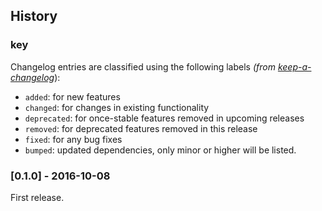 ## History

### key

Changelog entries are classified using the following labels _(from [keep-a-changelog][]_):

- `added`: for new features
- `changed`: for changes in existing functionality
- `deprecated`: for once-stable features removed in upcoming releases
- `removed`: for deprecated features removed in this release
- `fixed`: for any bug fixes
- `bumped`: updated dependencies, only minor or higher will be listed.

### [0.1.0] - 2016-10-08

First release.


[Unreleased]: https://github.com/generate/generate/compare/0.1.0...HEAD
[0.2.0]: https://github.com/generate/generate/compare/0.1.0...0.2.0

[keep-a-changelog]: https://github.com/olivierlacan/keep-a-changelog
[common-config]: https://github.com/jonschlinkert/common-config

